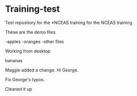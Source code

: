 # Training-test
Test repository for the *NCEAS training for the NCEAS training


These are the demo files

-apples
-oranges
-other files

Working from desktop


bananas

Maggie added a change. Hi George.

Fix George's typos.

Cleaned it up

